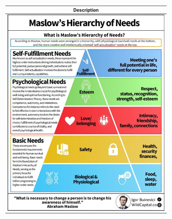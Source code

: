 | Description |
|-------------|
| ![img](https://github.com/ntiwari78/mgmt/blob/master/Books/summary/images/Maslow%20Hierarchy%20of%20Needs.jpeg) |
